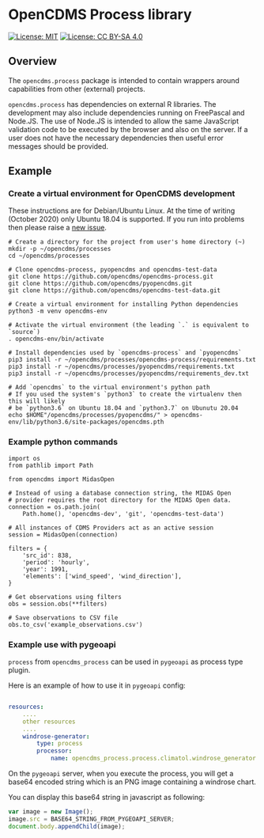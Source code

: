 OpenCDMS Process library
========================
[![License: MIT](https://img.shields.io/badge/License-MIT-yellow.svg)](https://opensource.org/licenses/MIT) [![License: CC BY-SA 4.0](https://img.shields.io/badge/License-CC%20BY--SA%204.0-lightgrey.svg)](https://creativecommons.org/licenses/by-sa/4.0/)
<!--
[![](https://img.shields.io/pypi/v/opencdms.svg)](https://pypi.python.org/pypi/opencdms) [![Travis-CI Build](https://img.shields.io/travis/opencdms/pyopencdms.svg)](https://travis-ci.com/opencdms/pyopencdms) [![Documentation Status](https://readthedocs.org/projects/opencdms/badge/?version=latest)](https://opencdms.readthedocs.io/en/latest/?badge=latest) [![Updates](https://pyup.io/repos/github/opencdms/opencdms/shield.svg)](https://pyup.io/repos/github/opencdms/opencdms/)
-->
## Overview
The `opencdms.process` package is intended to contain wrappers around capabilities from other (external) projects.

`opencdms.process` has dependencies on external R libraries. The development may also include dependencies running on FreePascal and Node.JS. The use of Node.JS is intended to allow the same JavaScript validation code to be executed by the browser and also on the server. If a user does not have the necessary dependencies then useful error messages should be provided.

## Example

### Create a virtual environment for OpenCDMS development

These instructions are for Debian/Ubuntu Linux. At the time of writing
(October 2020) only Ubuntu 18.04 is supported. If you run into problems then
please raise a [new issue](https://github.com/opencdms/opencdms-process/issues/new).

```
# Create a directory for the project from user's home directory (~)
mkdir -p ~/opencdms/processes
cd ~/opencdms/processes

# Clone opencdms-process, pyopencdms and opencdms-test-data
git clone https://github.com/opencdms/opencdms-process.git
git clone https://github.com/opencdms/pyopencdms.git
git clone https://github.com/opencdms/opencdms-test-data.git

# Create a virtual environment for installing Python dependencies
python3 -m venv opencdms-env

# Activate the virtual environment (the leading `.` is equivalent to `source`)
. opencdms-env/bin/activate

# Install dependencies used by `opencdms-process` and `pyopencdms`
pip3 install -r ~/opencdms/processes/opencdms-process/requirements.txt
pip3 install -r ~/opencdms/processes/pyopencdms/requirements.txt
pip3 install -r ~/opencdms/processes/pyopencdms/requirements_dev.txt

# Add `opencdms` to the virtual environment's python path
# If you used the system's `python3` to create the virtualenv then this will likely
# be `python3.6` on Ubuntu 18.04 and `python3.7` on Ubunutu 20.04
echo $HOME"/opencdms/processes/pyopencdms/" > opencdms-env/lib/python3.6/site-packages/opencdms.pth

```

### Example python commands

```
import os
from pathlib import Path

from opencdms import MidasOpen

# Instead of using a database connection string, the MIDAS Open
# provider requires the root directory for the MIDAS Open data.
connection = os.path.join(
    Path.home(), 'opencdms-dev', 'git', 'opencdms-test-data')

# All instances of CDMS Providers act as an active session
session = MidasOpen(connection)

filters = {
    'src_id': 838,
    'period': 'hourly',
    'year': 1991,
    'elements': ['wind_speed', 'wind_direction'],
}

# Get observations using filters
obs = session.obs(**filters)

# Save observations to CSV file
obs.to_csv('example_observations.csv')

```

### Example use with pygeoapi

`process` from `opencdms_process` can be used in `pygeoapi` as process type
plugin.

Here is an example of how to use it in `pygeoapi` config:

```yaml

resources:
    ....
    other resources
    ....
    windrose-generator:
        type: process
        processor:
            name: opencdms_process.process.climatol.windrose_generator.WindroseProcessor

```

On the `pygeoapi` server, when you execute the process, you will get a base64
encoded string which is an PNG image containing a windrose chart.

You can display this base64 string in javascript as following:

```js
var image = new Image();
image.src = BASE64_STRING_FROM_PYGEOAPI_SERVER;
document.body.appendChild(image);
```

<!--
  * Free software: MIT license
  * Documentation: https://opencdms.readthedocs.io.

  Features
  --------
  * TODO
-->
